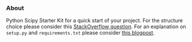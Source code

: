 ### About

Python Scipy Starter Kit for a quick start of your project. For the structure choice please consider this [StackOverflow question](https://stackoverflow.com/questions/193161/what-is-the-best-project-structure-for-a-python-application). For an explanation on `setup.py` and `requirements.txt` please consider [this blogpost](https://caremad.io/posts/2013/07/setup-vs-requirement/).
